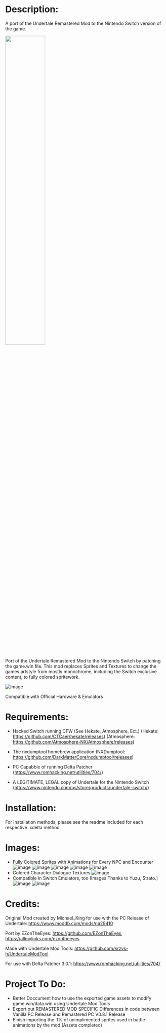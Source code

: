 # Description:
A port of the Undertale Remastered Mod to the Nintendo Switch version of the game.

[<img src="https://i.ytimg.com/vi/Jwfb8I0Ro4k/maxresdefault.jpg" width="50%">](https://youtu.be/Jwfb8I0Ro4k?si=0s-GRN7dNfaKoIe6 "Undertale Remastered: Switch Trailer")

Port of the Undertale Remastered Mod to the Nintendo Switch by patching the game.win file. This mod replaces Sprites and Textures to change the games artstyle from mostly monochrome, including the Switch exclusive content, to fully colored spritework.

![image](https://yt3.ggpht.com/VnyL-4joEOlP3pEQzJscXiylw3k7G3xKY1t50XkfHQSJx94-OhjfO4mQH2RIQU3HquKbL8XrVoGE=s600-nd-v1-rwa)

Compatible with Official Hardware & Emulators

# Requirements:

- Hacked Switch running CFW (See Hekate, Atmosphere, Ect.) 
(Hekate: https://github.com/CTCaer/hekate/releases) 
(Atmosphere: https://github.com/Atmosphere-NX/Atmosphere/releases) 

- The nxdumptool homebrew application
(NXDumptool: https://github.com/DarkMatterCore/nxdumptool/releases)

- PC Capabble of running Delta Patcher 
(https://www.romhacking.net/utilities/704/)

- A LEGITIMATE, LEGAL copy of Undertale for the Nintendo Switch
(https://www.nintendo.com/us/store/products/undertale-switch/)

# Installation:

For Installation methods, please see the readme included for each respective .xdelta method

# Images:

- Fully Colored Sprites with Animations for Every NPC and Encounter
![image](https://github.com/EZonTheEyes/undertale-remastered-NS/assets/103911396/9e5b19d0-a518-46e8-abcd-e38f584ececf)
![image](https://github.com/EZonTheEyes/undertale-remastered-NS/assets/103911396/4c5373ba-951b-46a3-9a74-2053d04e1bed)
![image](https://github.com/EZonTheEyes/undertale-remastered-NS/assets/103911396/e222635e-4ce8-4362-9c92-23453ac4b4ed)
![image](https://github.com/EZonTheEyes/undertale-remastered-NS/assets/103911396/869b345a-c517-4642-b8d6-7f8d49819d9d)
![image](https://github.com/EZonTheEyes/undertale-remastered-NS/assets/103911396/7e21d9fc-8512-45f1-968f-87c0cd938c2d)
- Colored Character Dialogue Textures
![image](https://github.com/EZonTheEyes/undertale-remastered-NS/assets/103911396/4cf1fc25-5cc6-4d2a-a555-a41ba2dc6bcc)
- Compatible in Switch Emulators, too (Images Thanks to Yuzu, Strato.)
![image](https://github.com/EZonTheEyes/undertale-remastered-NS/assets/103911396/9fd25b92-7ac1-4a9a-a7cc-6d1a5505c155)
![image](https://github.com/EZonTheEyes/undertale-remastered-NS/assets/103911396/47fcd64a-7911-4ae5-87d2-407c579ffef7)

# Credits:

Original Mod created by Michael_King for use with the PC Release of Undertale: https://www.moddb.com/mods/na29410

Port by EZonTheEyes: https://github.com/EZonTheEyes, https://allmylinks.com/ezontheeyes

Made with Undertale Mod Tools: https://github.com/krzys-h/UndertaleModTool

For use with Delta Patcher 3.0.1: https://www.romhacking.net/utilities/704/

# Project To Do:

- Better Doccument how to use the exported game assets to modify game.win/data.win using Undertale Mod Tools
- Export out REMASTERED MOD SPECIFIC Differences in code between Vanilla PC Release and Remastered PC V0.8.1 Release
- Finish importing the .1% of unimplimented sprites used in battle animations by the mod (Assets completed)
